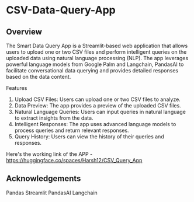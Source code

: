 # CSV-Data-Query-App

## Overview
The Smart Data Query App is a Streamlit-based web application that allows users to upload one or two CSV files and perform intelligent queries on the uploaded data using natural language processing (NLP). The app leverages powerful language models from Google Palm and Langchain, PandasAI to facilitate conversational data querying and provides detailed responses based on the data content.

Features
1. Upload CSV Files: Users can upload one or two CSV files to analyze.
2. Data Preview: The app provides a preview of the uploaded CSV files.
3. Natural Language Queries: Users can input queries in natural language to extract insights from the data.
4. Intelligent Responses: The app uses advanced language models to process queries and return relevant responses.
5. Query History: Users can view the history of their queries and responses.

Here's the working link of the APP - https://huggingface.co/spaces/Harsh12/CSV_Query_App

## Acknowledgements
Pandas
Streamlit
PandasAI
Langchain
